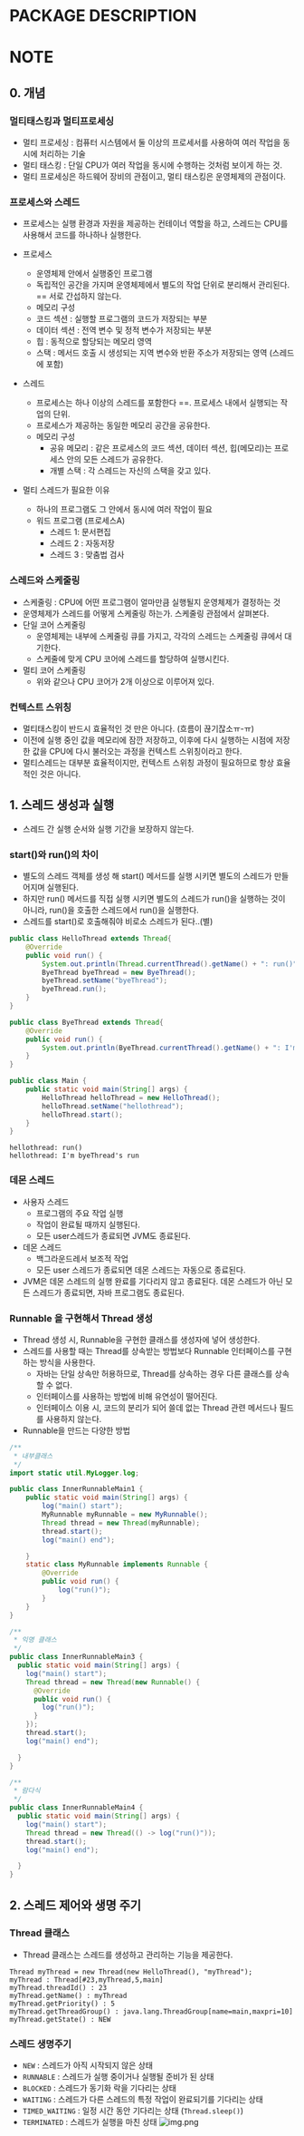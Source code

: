 # PACKAGE DESCRIPTION

# NOTE
## 0. 개념

### 멀티태스킹과 멀티프로세싱

- 멀티 프로세싱 : 컴퓨터 시스템에서 둘 이상의 프로세서를 사용하여 여러 작업을 동시에 처리하는 기술
- 멀티 태스킹 : 단일 CPU가 여러 작업을 동시에 수행하는 것처럼 보이게 하는 것.
- 멀티 프로세싱은 하드웨어 장비의 관점이고, 멀티 태스킹은 운영체제의 관점이다.

### 프로세스와 스레드

- 프로세스는 실행 환경과 자원을 제공하는 컨테이너 역할을 하고, 스레드는 CPU를 사용해서 코드를 하나하나 실행한다.

- 프로세스
    - 운영체제 안에서 실행중인 프로그램
    - 독립적인 공간을 가지며 운영체제에서 별도의 작업 단위로 분리해서 관리된다. == 서로 간섭하지 않는다.
    -  메모리 구성
    - 코드 섹션 : 실행할 프로그램의 코드가 저장되는 부분
    - 데이터 섹션 : 전역 변수 및 정적 변수가 저장되는 부분
    - 힙 : 동적으로 할당되는 메모리 영역
    - 스택 : 메서드 호출 시 생성되는 지역 변수와 반환 주소가 저장되는 영역 (스레드에 포함)
- 스레드
    - 프로세스는 하나 이상의 스레드를 포함한다 ==. 프로세스 내에서 실행되는 작업의 단위.
    - 프로세스가 제공하는 동일한 메모리 공간을 공유한다.
    - 메모리 구성
        - 공유 메모리 : 같은 프로세스의 코드 섹션, 데이터 섹션, 힙(메모리)는 프로세스 안의 모든 스레드가 공유한다.
        - 개별 스택 : 각 스레드는 자신의 스택을 갖고 있다.
- 멀티 스레드가 필요한 이유
    - 하나의 프로그램도 그 안에서 동시에 여러 작업이 필요
    - 워드 프로그램 (프로세스A)
        - 스레드 1: 문서편집
        - 스레드 2 : 자동저장
        - 스레드 3 : 맞춤법 검사

### 스레드와 스케줄링
- 스케줄링 : CPU에 어떤 프로그램이 얼마만큼 실행될지 운영체제가 결정하는 것
- 운영체제가 스레드를 어떻게 스케줄링 하는가. 스케줄링 관점에서 살펴본다.
- 단일 코어 스케줄링
    - 운영체제는 내부에 스케줄링 큐를 가지고, 각각의 스레드는 스케줄링 큐에서 대기한다.
    - 스케줄에 맞게 CPU 코어에 스레드를 할당하여 실행시킨다.
- 멀티 코어 스케줄링
    - 위와 같으나 CPU 코어가 2개 이상으로 이루어져 있다.

### 컨텍스트 스위칭
- 멀티태스킹이 반드시 효율적인 것 만은 아니다. (흐름이 끊기잖소ㅠ-ㅠ)
- 이전에 실행 중인 값을 메모리에 잠깐 저장하고, 이후에 다시 실행하는 시점에 저장한 값을 CPU에 다시 불러오는 과정을 컨텍스트 스위칭이라고 한다.
- 멀티스레드는 대부분 효율적이지만, 컨텍스트 스위칭 과정이 필요하므로 항상 효율적인 것은 아니다.


## 1. 스레드 생성과 실행
- 스레드 간 실행 순서와 실행 기간을 보장하지 않는다.
### start()와 run()의 차이
- 별도의 스레드 객체를 생성 해 start() 메서드를 실행 시키면 별도의 스레드가 만들어지며 실행된다.
- 하지만 run() 메서드를 직접 실행 시키면 별도의 스레드가 run()을 실행하는 것이 아니라, run()을 호출한 스레드에서 run()을 실행한다.
- 스레드를 start()로 호출해줘야 비로소 스레드가 된다..(별)
```java
public class HelloThread extends Thread{
    @Override
    public void run() {
        System.out.println(Thread.currentThread().getName() + ": run()");
        ByeThread byeThread = new ByeThread();
        byeThread.setName("byeThread");
        byeThread.run();
    }
}

public class ByeThread extends Thread{
    @Override
    public void run() {
        System.out.println(ByeThread.currentThread().getName() + ": I'm byeThread's run");
    }
}

public class Main {
    public static void main(String[] args) {
        HelloThread helloThread = new HelloThread();
        helloThread.setName("hellothread");
        helloThread.start();
    }
}
```
```
hellothread: run()
hellothread: I'm byeThread's run
```

### 데몬 스레드
- 사용자 스레드
    - 프로그램의 주요 작업 실행
    - 작업이 완료될 때까지 실행된다.
    - 모든 user스레드가 종료되면 JVM도 종료된다.
- 데몬 스레드
    - 백그라운드레서 보조적 작업
    - 모든 user 스레드가 종료되면 데몬 스레드는 자동으로 종료된다.
- JVM은 데몬 스레드의 실행 완료를 기다리지 않고 종료된다. 데몬 스레드가 아닌 모든 스레드가 종료되면, 자바 프로그램도 종료된다.

### Runnable 을 구현해서 Thread 생성
- Thread 생성 시, Runnable을 구현한 클래스를 생성자에 넣어 생성한다.
- 스레드를 사용할 때는 Thread를 상속받는 방법보다 Runnable 인터페이스를 구현하는 방식을 사용한다.
  - 자바는 단일 상속만 허용하므로, Thread를 상속하는 경우 다른 클래스를 상속할 수 없다.
  - 인터페이스를 사용하는 방법에 비해 유연성이 떨어진다.
  - 인터페이스 이용 시, 코드의 분리가 되어 쓸데 없는 Thread 관련 메서드나 필드를 사용하지 않는다.
- Runnable을 만드는 다양한 방법
```java
/**
 * 내부클래스
 */
import static util.MyLogger.log;

public class InnerRunnableMain1 {
    public static void main(String[] args) {
        log("main() start");
        MyRunnable myRunnable = new MyRunnable();
        Thread thread = new Thread(myRunnable);
        thread.start();
        log("main() end");

    }
    static class MyRunnable implements Runnable {
        @Override
        public void run() {
            log("run()");
        }
    }
}

/**
 * 익명 클래스 
 */
public class InnerRunnableMain3 {
  public static void main(String[] args) {
    log("main() start");
    Thread thread = new Thread(new Runnable() {
      @Override
      public void run() {
        log("run()");
      }
    });
    thread.start();
    log("main() end");

  }
}

/**
 * 람다식
 */
public class InnerRunnableMain4 {
  public static void main(String[] args) {
    log("main() start");
    Thread thread = new Thread(() -> log("run()"));
    thread.start();
    log("main() end");

  }
}
```

## 2. 스레드 제어와 생명 주기
### Thread 클래스
- Thread 클래스는 스레드를 생성하고 관리하는 기능을 제공한다.
```
Thread myThread = new Thread(new HelloThread(), "myThread");
myThread : Thread[#23,myThread,5,main]
myThread.threadId() : 23
myThread.getName() : myThread
myThread.getPriority() : 5
myThread.getThreadGroup() : java.lang.ThreadGroup[name=main,maxpri=10]
myThread.getState() : NEW
```
### 스레드 생명주기
- `NEW` : 스레드가 아직 시작되지 않은 상태
- `RUNNABLE` : 스레드가 실행 중이거나 실행될 준비가 된 상태
- `BLOCKED`  : 스레드가 동기화 락을 기다리는 상태
- `WAITING` : 스레드가 다른 스레드의 특정 작업이 완료되기를 기다리는 상태
- `TIMED_WAITING` : 일정 시간 동안 기다리는 상태 (`Thread.sleep()`)
- `TERMINATED` : 스레드가 실행을 마친 상태
![img.png](images/스레드_상태.png)





